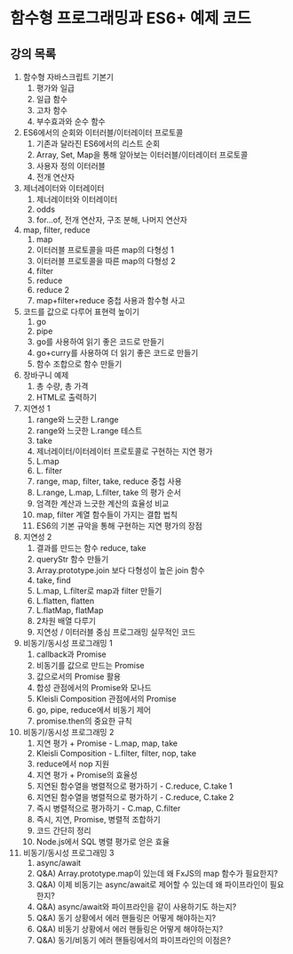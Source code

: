 # 함수형 프로그래밍과 ES6+ 예제 코드

## 강의 목록

1. 함수형 자바스크립트 기본기
   1. 평가와 일급
   2. 일급 함수
   3. 고차 함수
   4. 부수효과와 순수 함수
2. ES6에서의 순회와 이터러블/이터레이터 프로토콜
   1. 기존과 달라진 ES6에서의 리스트 순회
   2. Array, Set, Map을 통해 알아보는 이터러블/이터레이터 프로토콜
   3. 사용자 정의 이터러블
   4. 전개 연산자
3. 제너레이터와 이터레이터
   1. 제너레이터와 이터레이터
   2. odds
   3. for...of, 전개 연산자, 구조 분해, 나머지 연산자
4. map, filter, reduce
   1. map
   2. 이터러블 프로토콜을 따른 map의 다형성 1
   3. 이터러블 프로토콜을 따른 map의 다형성 2
   4. filter
   5. reduce
   6. reduce 2
   7. map+filter+reduce 중첩 사용과 함수형 사고
5. 코드를 값으로 다루어 표현력 높이기
   1. go
   2. pipe
   3. go를 사용하여 읽기 좋은 코드로 만들기
   4. go+curry를 사용하여 더 읽기 좋은 코드로 만들기
   5. 함수 조합으로 함수 만들기
6. 장바구니 예제
   1. 총 수량, 총 가격
   2. HTML로 출력하기
7. 지연성 1
   1. range와 느긋한 L.range
   2. range와 느긋한 L.range 테스트
   3. take
   4. 제너레이터/이터레이터 프로토콜로 구현하는 지연 평가
   5. L.map
   6. L. filter
   7. range, map, filter, take, reduce 중첩 사용
   8. L.range, L.map, L.filter, take 의 평가 순서
   9. 엄격한 계산과 느긋한 계산의 효율성 비교
   10. map, filter 계열 함수들이 가지는 결합 법칙
   11. ES6의 기본 규악을 통해 구현하는 지연 평가의 장점
8. 지연성 2
   1. 결과를 만드는 함수 reduce, take
   2. queryStr 함수 만들기
   3. Array.prototype.join 보다 다형성이 높은 join 함수
   4. take, find
   5. L.map, L.filter로 map과 filter 만들기
   6. L.flatten, flatten
   7. L.flatMap, flatMap
   8. 2차원 배열 다루기
   9. 지연성 / 이터러블 중심 프로그래밍 실무적인 코드
9. 비동기/동시성 프로그래밍 1
   1. callback과 Promise
   2. 비동기를 값으로 만드는 Promise
   3. 값으로서의 Promise 활용
   4. 합성 관점에서의 Promise와 모나드
   5. Kleisli Composition 관점에서의 Promise
   6. go, pipe, reduce에서 비동기 제어
   7. promise.then의 중요한 규칙
10. 비동기/동시성 프로그래밍 2
    1. 지연 평가 + Promise - L.map, map, take
    2. Kleisli Composition - L.filter, filter, nop, take
    3. reduce에서 nop 지원
    4. 지연 평가 + Promise의 효율성
    5. 지연된 함수열을 병렬적으로 평가하기 - C.reduce, C.take 1
    6. 지연된 함수열을 병렬적으로 평가하기 - C.reduce, C.take 2
    7. 즉시 병렬적으로 평가하기 - C.map, C.filter
    8. 즉시, 지연, Promise, 병렬적 조합하기
    9. 코드 간단히 정리
    10. Node.js에서 SQL 병렬 평가로 얻은 효율
11. 비동기/동시성 프로그래밍 3
    1. async/await
    2. Q&A) Array.prototype.map이 있는데 왜 FxJS의 map 함수가 필요한지?
    3. Q&A) 이제 비동기는 async/await로 제어할 수 있는데 왜 파이프라인이 필요한지?
    4. Q&A) async/await와 파이프라인을 같이 사용하기도 하는지?
    5. Q&A) 동기 상황에서 에러 핸들링은 어떻게 해야하는지?
    6. Q&A) 비동기 상황에서 에러 핸들링은 어떻게 해야하는지?
    7. Q&A) 동기/비동기 에러 핸들링에서의 파이프라인의 이점은?
